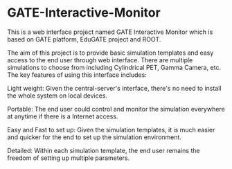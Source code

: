 # GATE-Interactive-Monitor
This is a web interface project named GATE Interactive Monitor which is based on GATE platform, EduGATE project and ROOT.

The aim of this project is to provide basic simulation templates and easy access to the end user through web interface. There are multiple simulations to choose from including Cylindrical PET, Gamma Camera, etc. 
The key features of using this interface includes:

Light weight: 
Given the central-server's interface, there's no need to install the whole system on local devices.


Portable: 
The end user could control and monitor the simulation everywhere at anytime if there is a Internet access.

Easy and Fast to set up: 
Given the simulation templates, it is much easier and quicker for the end to set up the simulation environment.


Detailed: 
Within each simulation template, the end user remains the freedom of setting up multiple parameters.
